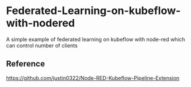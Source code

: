 # Federated-Learning-on-kubeflow-with-nodered
A simple example of federated learning on kubeflow with node-red which can control number of clients

## Reference
https://github.com/justin0322/Node-RED-Kubeflow-Pipeline-Extension

